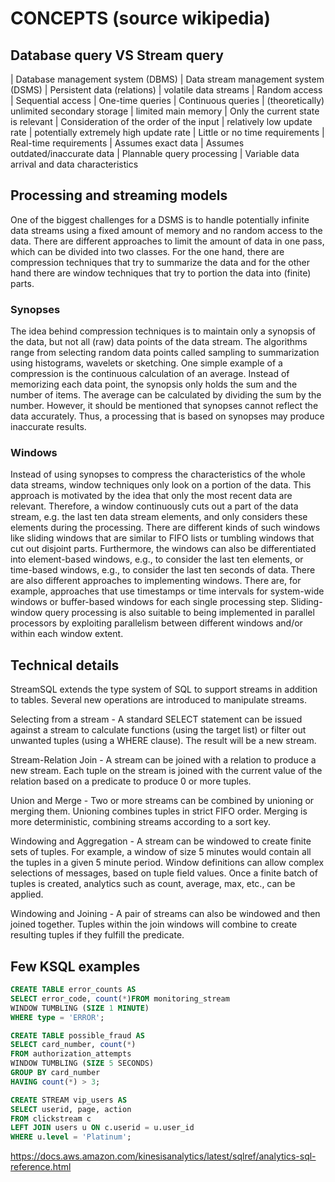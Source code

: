 # CONCEPTS (source wikipedia)

## Database query VS Stream query
| Database management system (DBMS) | Data stream management system (DSMS)
| Persistent data (relations) | volatile data streams
| Random access | Sequential access
| One-time queries | Continuous queries
| (theoretically) unlimited secondary storage | limited main memory
| Only the current state is relevant | Consideration of the order of the input
| relatively low update rate | potentially extremely high update rate
| Little or no time requirements | Real-time requirements
| Assumes exact data | Assumes outdated/inaccurate data
| Plannable query processing | Variable data arrival and data characteristics 

## Processing and streaming models

One of the biggest challenges for a DSMS is to handle potentially infinite data streams using a fixed amount of memory and no random access to the data. There are different approaches to limit the amount of data in one pass, which can be divided into two classes. For the one hand, there are compression techniques that try to summarize the data and for the other hand there are window techniques that try to portion the data into (finite) parts.

### Synopses

The idea behind compression techniques is to maintain only a synopsis of the data, but not all (raw) data points of the data stream. The algorithms range from selecting random data points called sampling to summarization using histograms, wavelets or sketching. One simple example of a compression is the continuous calculation of an average. Instead of memorizing each data point, the synopsis only holds the sum and the number of items. The average can be calculated by dividing the sum by the number. However, it should be mentioned that synopses cannot reflect the data accurately. Thus, a processing that is based on synopses may produce inaccurate results.

### Windows

Instead of using synopses to compress the characteristics of the whole data streams, window techniques only look on a portion of the data. This approach is motivated by the idea that only the most recent data are relevant. Therefore, a window continuously cuts out a part of the data stream, e.g. the last ten data stream elements, and only considers these elements during the processing. There are different kinds of such windows like sliding windows that are similar to FIFO lists or tumbling windows that cut out disjoint parts. Furthermore, the windows can also be differentiated into element-based windows, e.g., to consider the last ten elements, or time-based windows, e.g., to consider the last ten seconds of data. There are also different approaches to implementing windows. There are, for example, approaches that use timestamps or time intervals for system-wide windows or buffer-based windows for each single processing step. Sliding-window query processing is also suitable to being implemented in parallel processors by exploiting parallelism between different windows and/or within each window extent.

## Technical details

StreamSQL extends the type system of SQL to support streams in addition to tables. Several new operations are introduced to manipulate streams.

Selecting from a stream - A standard SELECT statement can be issued against a stream to calculate functions (using the target list) or filter out unwanted tuples (using a WHERE clause). The result will be a new stream.

Stream-Relation Join - A stream can be joined with a relation to produce a new stream. Each tuple on the stream is joined with the current value of the relation based on a predicate to produce 0 or more tuples.

Union and Merge - Two or more streams can be combined by unioning or merging them. Unioning combines tuples in strict FIFO order. Merging is more deterministic, combining streams according to a sort key.

Windowing and Aggregation - A stream can be windowed to create finite sets of tuples. For example, a window of size 5 minutes would contain all the tuples in a given 5 minute period. Window definitions can allow complex selections of messages, based on tuple field values. Once a finite batch of tuples is created, analytics such as count, average, max, etc., can be applied.

Windowing and Joining - A pair of streams can also be windowed and then joined together. Tuples within the join windows will combine to create resulting tuples if they fulfill the predicate.


## Few KSQL examples

```sql
CREATE TABLE error_counts AS
SELECT error_code, count(*)FROM monitoring_stream
WINDOW TUMBLING (SIZE 1 MINUTE)
WHERE type = 'ERROR';
```

```sql
CREATE TABLE possible_fraud AS
SELECT card_number, count(*)
FROM authorization_attempts
WINDOW TUMBLING (SIZE 5 SECONDS)
GROUP BY card_number
HAVING count(*) > 3;
```

```sql
CREATE STREAM vip_users AS
SELECT userid, page, action 
FROM clickstream c 
LEFT JOIN users u ON c.userid = u.user_id
WHERE u.level = 'Platinum';
```

https://docs.aws.amazon.com/kinesisanalytics/latest/sqlref/analytics-sql-reference.html